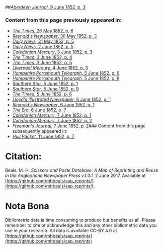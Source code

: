 ##[*Aberdeen Journal*, 9 June 1852, p. 3](https://mhbeals.github.io/sap_html/Aberdeen-Journal/Aberdeen-Journal-9-June-1852-p-3)

### Content from this page previously appeared in:
+ [*The Times*, 26 May 1852, p. 6](https://mhbeals.github.io/sap_html/The-Times/The-Times-26-May-1852-p-6)
+ [*Reynold's Newspaper*, 30 May 1852, p. 3](https://mhbeals.github.io/sap_html/Reynold's-Newspaper/Reynold's-Newspaper-30-May-1852-p-3)
+ [*Daily News*, 31 May 1852, p. 5](https://mhbeals.github.io/sap_html/Daily-News/Daily-News-31-May-1852-p-5)
+ [*Daily News*, 2 June 1852, p. 5](https://mhbeals.github.io/sap_html/Daily-News/Daily-News-2-June-1852-p-5)
+ [*Caledonian Mercury*, 3 June 1852, p. 3](https://mhbeals.github.io/sap_html/Caledonian-Mercury/Caledonian-Mercury-3-June-1852-p-3)
+ [*The Times*, 3 June 1852, p. 4](https://mhbeals.github.io/sap_html/The-Times/The-Times-3-June-1852-p-4)
+ [*The Times*, 3 June 1852, p. 5](https://mhbeals.github.io/sap_html/The-Times/The-Times-3-June-1852-p-5)
+ [*Liverpool Mercury*, 4 June 1852, p. 3](https://mhbeals.github.io/sap_html/Liverpool-Mercury/Liverpool-Mercury-4-June-1852-p-3)
+ [*Hampshire Portsmouth Telegraph*, 5 June 1852, p. 6](https://mhbeals.github.io/sap_html/Hampshire-Portsmouth-Telegraph/Hampshire-Portsmouth-Telegraph-5-June-1852-p-6)
+ [*Hampshire Portsmouth Telegraph*, 5 June 1852, p. 8](https://mhbeals.github.io/sap_html/Hampshire-Portsmouth-Telegraph/Hampshire-Portsmouth-Telegraph-5-June-1852-p-8)
+ [*Southern Star*, 5 June 1852, p. 1](https://mhbeals.github.io/sap_html/Southern-Star/Southern-Star-5-June-1852-p-1)
+ [*Southern Star*, 5 June 1852, p. 9](https://mhbeals.github.io/sap_html/Southern-Star/Southern-Star-5-June-1852-p-9)
+ [*The Times*, 5 June 1852, p. 6](https://mhbeals.github.io/sap_html/The-Times/The-Times-5-June-1852-p-6)
+ [*Lloyd's Illustrated Newspaper*, 6 June 1852, p. 1](https://mhbeals.github.io/sap_html/Lloyd's-Illustrated-Newspaper/Lloyd's-Illustrated-Newspaper-6-June-1852-p-1)
+ [*Reynold's Newspaper*, 6 June 1852, p. 1](https://mhbeals.github.io/sap_html/Reynold's-Newspaper/Reynold's-Newspaper-6-June-1852-p-1)
+ [*The Era*, 6 June 1852, p. 7](https://mhbeals.github.io/sap_html/The-Era/The-Era-6-June-1852-p-7)
+ [*Caledonian Mercury*, 7 June 1852, p. 1](https://mhbeals.github.io/sap_html/Caledonian-Mercury/Caledonian-Mercury-7-June-1852-p-1)
+ [*Caledonian Mercury*, 7 June 1852, p. 2](https://mhbeals.github.io/sap_html/Caledonian-Mercury/Caledonian-Mercury-7-June-1852-p-2)
+ [*Freeman's Journal*, 7 June 1852, p. 2](https://mhbeals.github.io/sap_html/Freeman's-Journal/Freeman's-Journal-7-June-1852-p-2)### Content from this page subsequently appeared in:
+ [*Hull Packet*, 11 June 1852, p. 7](https://mhbeals.github.io/sap_html/Hull-Packet/Hull-Packet-11-June-1852-p-7)
                    
# Citation: 

Beals. M. H. *Scissors and Paste Database: A Map of Reprinting and Reuse in the Anglophone Newspaper Press v.1.0.1.* 2 June 2017. Available at [https://github.com/mhbeals/sap_reprints/](https://github.com/mhbeals/sap_reprints/). 
                    
# Nota Bona

Bibliometric data is time consuming to produce but benefits us all. Please remember to cite or acknowledge this and any other bibliometric data you use in your research. All data is available CC-BY 4.0 at [https://github.com/mhbeals/sap_reprints](https://github.com/mhbeals/sap_reprints)
